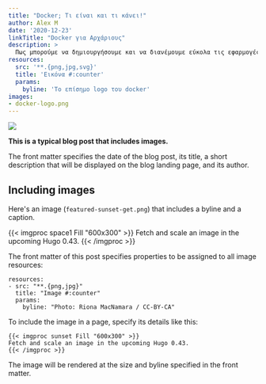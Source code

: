 ```yaml
---
title: "Docker; Τι είναι και τι κάνει!"
author: Alex M
date: '2020-12-23'
linkTitle: "Docker για Αρχάριους"
description: >
  Πως μπορούμε να δημιουργήσουμε και να διανέμουμε εύκολα τις εφαρμογές μας στο cloud, με το Docker
resources:
  src: '**.{png,jpg,svg}'
  title: 'Εικόνα #:counter'
  params:
    byline: 'Το επίσημο logo του docker'
images:
- docker-logo.png
---
```


![](docker.svg)

**This is a typical blog post that includes images.**

The front matter specifies the date of the blog post, its title, a short description that will be displayed on the blog landing page, and its author.



## Including images

Here's an image (`featured-sunset-get.png`) that includes a byline and a caption.

{{< imgproc space1 Fill "600x300" >}}
Fetch and scale an image in the upcoming Hugo 0.43.
{{< /imgproc >}}

The front matter of this post specifies properties to be assigned to all image resources:

```
resources:
- src: "**.{png,jpg}"
  title: "Image #:counter"
  params:
    byline: "Photo: Riona MacNamara / CC-BY-CA"
```

To include the image in a page, specify its details like this:

```
{{< imgproc sunset Fill "600x300" >}}
Fetch and scale an image in the upcoming Hugo 0.43.
{{< /imgproc >}}
```

The image will be rendered at the size and byline specified in the front matter.


